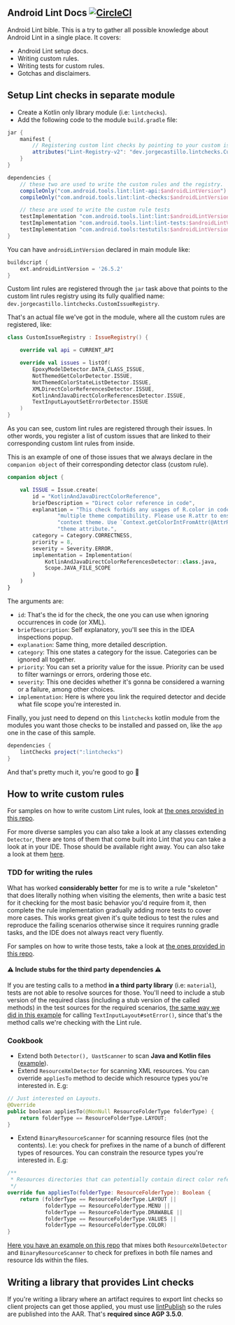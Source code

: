 ## Android Lint Docs [![CircleCI](https://circleci.com/gh/JorgeCastilloPrz/AndroidLintDocs/tree/master.svg?style=svg&circle-token=1d8f3ab1c4338786d0382ae5818130c6bab4a461)](https://circleci.com/gh/JorgeCastilloPrz/AndroidLintDocs/tree/master)

Android Lint bible. This is a try to gather all possible knowledge about Android Lint in a single place. It covers:

* Android Lint setup docs.
* Writing custom rules.
* Writing tests for custom rules.
* Gotchas and disclaimers.

## Setup Lint checks in separate module

* Create a Kotlin only library module (i.e: `lintchecks`).
* Add the following code to the module `build.gradle` file:

```groovy
jar {
    manifest {
        // Registering custom lint checks by pointing to your custom issue registry (you'll find one example below).
        attributes("Lint-Registry-v2": "dev.jorgecastillo.lintchecks.CustomIssueRegistry")
    }
}

dependencies {
    // these two are used to write the custom rules and the registry.
    compileOnly("com.android.tools.lint:lint-api:$androidLintVersion")
    compileOnly("com.android.tools.lint:lint-checks:$androidLintVersion")

    // these are used to write the custom rule tests
    testImplementation "com.android.tools.lint:lint:$androidLintVersion"
    testImplementation "com.android.tools.lint:lint-tests:$androidLintVersion"
    testImplementation "com.android.tools:testutils:$androidLintVersion"
}
```

You can have `androidLintVersion` declared in main module like:
```groovy
buildscript {
    ext.androidLintVersion = '26.5.2'
}
```

Custom lint rules are registered through the `jar` task above that points to the custom lint rules registry using its fully qualified name: `dev.jorgecastillo.lintchecks.CustomIssueRegistry`.

That's an actual file we've got in the module, where all the custom rules are registered, like:

```kotlin
class CustomIssueRegistry : IssueRegistry() {

    override val api = CURRENT_API

    override val issues = listOf(
        EpoxyModelDetector.DATA_CLASS_ISSUE,
        NotThemedGetColorDetector.ISSUE,
        NotThemedColorStateListDetector.ISSUE,
        XMLDirectColorReferencesDetector.ISSUE,
        KotlinAndJavaDirectColorReferencesDetector.ISSUE,
        TextInputLayoutSetErrorDetector.ISSUE
    )
}
```

As you can see, custom lint rules are registered through their issues. In other words, you register a list of custom issues that are linked to their corresponding custom lint rules from inside.

This is an example of one of those issues that we always declare in the `companion object` of their corresponding detector class (custom rule).

```kotlin
companion object {

    val ISSUE = Issue.create(
        id = "KotlinAndJavaDirectColorReference",
        briefDescription = "Direct color reference in code",
        explanation = "This check forbids any usages of R.color in code (.kt and .java files) since those break " +
                "multiple theme compatibility. Please use R.attr to ensure the color is themed following the " +
                "context theme. Use `Context.getColorIntFromAttr(@AttrRes attr: Int): Int` for loading colors by " +
                "theme attribute.",
        category = Category.CORRECTNESS,
        priority = 8,
        severity = Severity.ERROR,
        implementation = Implementation(
            KotlinAndJavaDirectColorReferencesDetector::class.java,
            Scope.JAVA_FILE_SCOPE
        )
    )
}
```

The arguments are:
* `id`: That's the id for the check, the one you can use when ignoring occurrences in code (or XML).
* `briefDescription`: Self explanatory, you'll see this in the IDEA inspections popup.
* `explanation`: Same thing, more detailed description.
* `category`: This one states a category for the issue. Categories can be ignored all together.
* `priority`: You can set a priority value for the issue. Priority can be used to filter warnings or errors, ordering those etc.
* `severity`: This one decides whether it's gonna be considered a warning or a failure, among other choices.
* `implementation`: Here is where you link the required detector and decide what file scope you're interested in.

Finally, you just need to depend on this `lintchecks` kotlin module from the modules you want those checks to be installed and passed on, like the `app` one in the case of this sample.

```groovy
dependencies {
    lintChecks project(":lintchecks")
}
```

And that's pretty much it, you're good to go 🎉

## How to write custom rules

For samples on how to write custom Lint rules, look at [the ones provided in this repo](https://github.com/JorgeCastilloPrz/AndroidLintDocs/tree/master/lintchecks/src/main/java/dev/jorgecastillo/lintchecks).

For more diverse samples you can also take a look at any classes extending `Detector`, there are tons of them that come built into Lint that you can take a look at in your IDE. Those should be available right away. You can also take a look at them [here](https://android.googlesource.com/platform/tools/base/+/master/lint/libs/lint-checks/src/main/java/com/android/tools/lint/checks).

### TDD for writing the rules

What has worked **considerably better** for me is to write a rule "skeleton" that does literally nothing when visiting the elements, then write a basic test for it checking for the most basic behavior you'd require from it, then complete the rule implementation gradually adding more tests to cover more cases. This works great given it's quite tedious to test the rules and reproduce the failing scenarios otherwise since it requires running gradle tasks, and the IDE does not always react very fluently.

For samples on how to write those tests, take a look at [the ones provided in this repo](https://github.com/JorgeCastilloPrz/AndroidLintDocs/tree/master/lintchecks/src/test/java/dev/jorgecastillo/lintchecks).

#### ⚠️ Include stubs for the third party dependencies ⚠️

If you are testing calls to a method **in a third party library** (i.e: `material`), tests are not able to resolve sources for those. You'll need to include a stub version of the required class (including a stub version of the called methods) in the test sources for the required scenarios, [the same way we did in this example](https://github.com/JorgeCastilloPrz/AndroidLintDocs/blob/master/lintchecks/src/test/java/dev/jorgecastillo/lintchecks/TextInputLayoutSetErrorDetectorTest.kt) for calling `TextInputLayout#setError()`, since that's the method calls we're checking with the Lint rule.

### Cookbook

* Extend both `Detector(), UastScanner` to scan **Java and Kotlin files** ([example](https://github.com/JorgeCastilloPrz/AndroidLintDocs/blob/c02f23e618fcf5475c13799ef1473ef1984bd54f/lintchecks/src/main/java/dev/jorgecastillo/lintchecks/TextInputLayoutSetErrorDetector.kt#L30)).
* Extend `ResourceXmlDetector` for scanning XML resources. You can override `appliesTo` method to decide which resource types you're interested in. E.g:

```kotlin
// Just interested on Layouts.
@Override
public boolean appliesTo(@NonNull ResourceFolderType folderType) {
    return folderType == ResourceFolderType.LAYOUT;
}
```

* Extend `BinaryResourceScanner` for scanning resource files (not the contents). I.e: you check for prefixes in the name of a bunch of different types of resources. You can constrain the resource types you're interested in. E.g:

```kotlin
/**
 * Resources directories that can potentially contain direct color references in any form.
 */
override fun appliesTo(folderType: ResourceFolderType): Boolean {
    return (folderType == ResourceFolderType.LAYOUT ||
            folderType == ResourceFolderType.MENU ||
            folderType == ResourceFolderType.DRAWABLE ||
            folderType == ResourceFolderType.VALUES ||
            folderType == ResourceFolderType.COLOR)
}
```

[Here you have an example on this repo](https://github.com/JorgeCastilloPrz/AndroidLintDocs/blob/c02f23e618fcf5475c13799ef1473ef1984bd54f/lintchecks/src/main/java/dev/jorgecastillo/lintchecks/XMLDirectColorReferencesDetector.kt#L25) that mixes both `ResourceXmlDetector` and `BinaryResourceScanner` to check for prefixes in both file names and resource Ids within the files.

## Writing a library that provides Lint checks

If you're writing a library where an artifact requires to export lint checks so client projects can get those applied, you must use [lintPublish](https://developer.android.com/studio/build/dependencies#dependency_configurations) so the rules are published into the AAR. That's **required since AGP 3.5.0**.